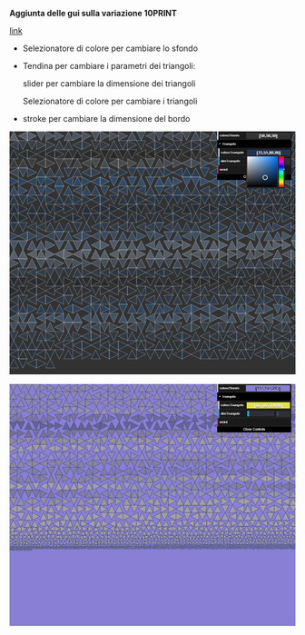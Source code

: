 **Aggiunta delle gui sulla variazione 10PRINT**

[link](https://editor.p5js.org/angelicazanibellato/full/MKRKnkhmT_)


- Selezionatore di colore per cambiare lo sfondo


- Tendina per cambiare i parametri dei triangoli:

   slider per cambiare la dimensione dei triangoli

   Selezionatore di colore per cambiare i triangoli

- stroke per cambiare la dimensione del bordo


![img](https://github.com/angelicazanibellato/archive/blob/master/angelicazanibellato/variazioni10PRINT/triangoli_con_gui/img/img1.png)

![img](https://github.com/angelicazanibellato/archive/blob/master/angelicazanibellato/variazioni10PRINT/triangoli_con_gui/img/img2.PNG)

